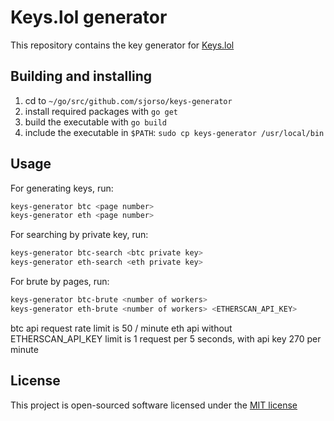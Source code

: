 # Keys.lol generator
This repository contains the key generator for [Keys.lol](https://keys.lol)

## Building and installing
1. cd to `~/go/src/github.com/sjorso/keys-generator`
2. install required packages with `go get`
3. build the executable with `go build`
4. include the executable in `$PATH`: `sudo cp keys-generator /usr/local/bin`

## Usage
For generating keys, run:

```bash
keys-generator btc <page number>
keys-generator eth <page number>
```

For searching by private key, run:
```bash
keys-generator btc-search <btc private key>
keys-generator eth-search <eth private key>
```

For brute by pages, run:
```bash
keys-generator btc-brute <number of workers> 
keys-generator eth-brute <number of workers> <ETHERSCAN_API_KEY>
```
btc api request rate limit is 50 / minute 
eth api without ETHERSCAN_API_KEY limit is 1 request per 5 seconds, with api key 270 per minute

## License

This project is open-sourced software licensed under the [MIT license](http://opensource.org/licenses/MIT)
